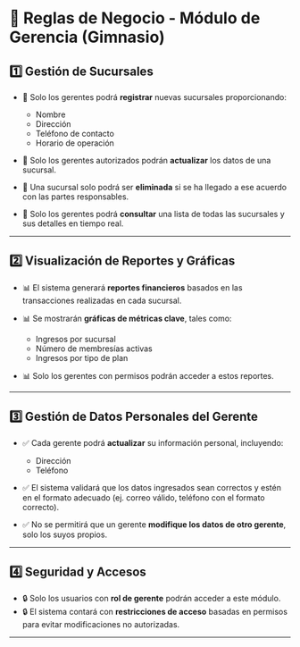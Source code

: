 # 📌 Reglas de Negocio - Módulo de Gerencia (Gimnasio)

## 1️⃣ Gestión de Sucursales  
- 📌 Solo los gerentes podrá **registrar** nuevas sucursales proporcionando:  
  - Nombre  
  - Dirección  
  - Teléfono de contacto  
  - Horario de operación  

- 📌 Solo los gerentes autorizados podrán **actualizar** los datos de una sucursal.  
- 📌 Una sucursal solo podrá ser **eliminada** si se ha llegado a ese acuerdo con las partes responsables.
- 📌 Solo los gerentes podrá **consultar** una lista de todas las sucursales y sus detalles en tiempo real.  

---

## 2️⃣ Visualización de Reportes y Gráficas  
- 📊 El sistema generará **reportes financieros** basados en las transacciones realizadas en cada sucursal.  
- 📊 Se mostrarán **gráficas de métricas clave**, tales como:  
  - Ingresos por sucursal  
  - Número de membresías activas  
  - Ingresos por tipo de plan  

- 📊 Solo los gerentes con permisos podrán acceder a estos reportes.  

---

## 3️⃣ Gestión de Datos Personales del Gerente  
- ✅ Cada gerente podrá **actualizar** su información personal, incluyendo:    
  - Dirección  
  - Teléfono  
 
- ✅ El sistema validará que los datos ingresados sean correctos y estén en el formato adecuado (ej. correo válido, teléfono con el formato correcto).  
- ✅ No se permitirá que un gerente **modifique los datos de otro gerente**, solo los suyos propios.  

---

## 4️⃣ Seguridad y Accesos  
- 🔒 Solo los usuarios con **rol de gerente** podrán acceder a este módulo.  
- 🔒 El sistema contará con **restricciones de acceso** basadas en permisos para evitar modificaciones no autorizadas.  

---


